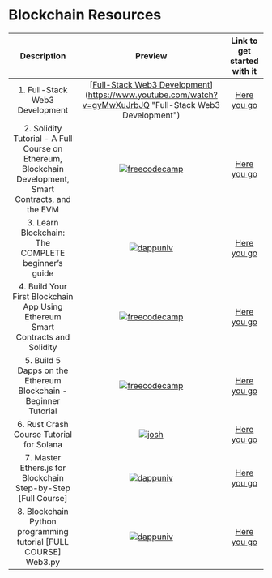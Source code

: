 # Blockchain Resources

|Description | Preview   | Link to get started with it   |
| :------------: | :------------: | :------------: |
|  1. Full-Stack Web3 Development| <center> [[Full-Stack Web3 Development](https://i.ytimg.com/vi/gyMwXuJrbJQ/mqdefault.jpg)](https://www.youtube.com/watch?v=gyMwXuJrbJQ "Full-Stack Web3 Development") <center>  | [Here you go](https://www.youtube.com/watch?v=gyMwXuJrbJQ)
|  2. Solidity Tutorial - A Full Course on Ethereum, Blockchain Development, Smart Contracts, and the EVM| <center> [![freecodecamp](https://i.ytimg.com/vi/ipwxYa-F1uY/hq720.jpg)](https://www.youtube.com/watch?v=ipwxYa-F1uY) <center>  | [Here you go](https://www.youtube.com/watch?v=ipwxYa-F1uY)
|  3. Learn Blockchain: The COMPLETE beginner’s guide| <center> [![dappuniv](https://i.ytimg.com/vi/99pYGpTWcXM/hq720.jpg)](https://www.youtube.com/watch?v=99pYGpTWcXM) <center>  | [Here you go](https://www.youtube.com/watch?v=99pYGpTWcXM)
|  4. Build Your First Blockchain App Using Ethereum Smart Contracts and Solidity| <center> [![freecodecamp](https://i.ytimg.com/vi/coQ5dg8wM2o/hq720.jpg)](https://www.youtube.com/watch?v=coQ5dg8wM2o) <center>  | [Here you go](https://www.youtube.com/watch?v=coQ5dg8wM2o)
|  5. Build 5 Dapps on the Ethereum Blockchain - Beginner Tutorial| <center> [![freecodecamp](https://i.ytimg.com/vi/8wMKq7HvbKw/hq720.jpg)](https://www.youtube.com/watch?v=8wMKq7HvbKw) <center>  | [Here you go](https://www.youtube.com/watch?v=8wMKq7HvbKw)
|  6. Rust Crash Course Tutorial for Solana| <center> [![josh](https://i.ytimg.com/vi/-AAtfPHEMbA/hq720.jpg)](https://www.youtube.com/watch?v=-AAtfPHEMbA&list=PL53JxaGwWUqCr3xm4qvqbgpJ4Xbs4lCs7) <center>  | [Here you go](https://www.youtube.com/watch?v=-AAtfPHEMbA&list=PL53JxaGwWUqCr3xm4qvqbgpJ4Xbs4lCs7)
|  7. Master Ethers.js for Blockchain Step-by-Step [Full Course]| <center> [![dappuniv](https://i.ytimg.com/vi/yk7nVp5HTCk/hq720.jpg)](https://www.youtube.com/watch?v=yk7nVp5HTCk) <center>  | [Here you go](https://www.youtube.com/watch?v=yk7nVp5HTCk)
|  8. Blockchain Python programming tutorial [FULL COURSE] Web3.py| <center> [![dappuniv](https://i.ytimg.com/vi/pZSegEXtgAE/hq720.jpg)](https://www.youtube.com/watch?v=pZSegEXtgAE) <center>  | [Here you go](https://www.youtube.com/watch?v=pZSegEXtgAE)
